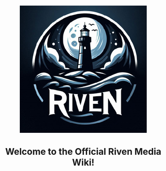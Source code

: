 <p align="center">
  <img src="images/image.png" alt="Riven Logo">
</p>

<h1 align="center">Welcome to the Official Riven Media Wiki!</h1>

